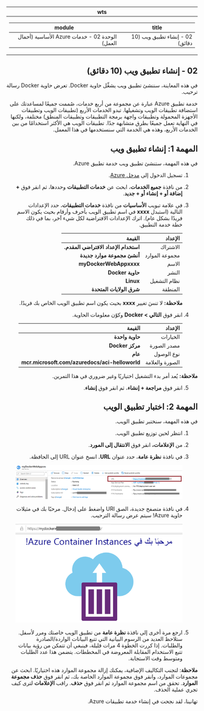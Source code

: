 ﻿<div id="readme" class="Box-body readme blob js-code-block-container p-5 p-xl-6 gist-border-0" dir="rtl">
    <article class="markdown-body entry-content container-lg" itemprop="text"><table>
  <thead>
  <tr>
  <th>wts</th>
  </tr>
  </thead>
  <tbody>
  <tr>
  <td><div><table>
  <thead>
  <tr>
  <th>title</th>
  <th>module</th>
  </tr>
  </thead>
  <tbody>
  <tr>
  <td><div>02 - إنشاء تطبيق ويب (10 دقائق)</div></td>
  <td><div>الوحدة 02 - خدمات Azure الأساسية (أحمال العمل)</div></td>
  </tr>
  </tbody>
</table>
</div></td>
  </tr>
  </tbody>
</table>
       
# 02 - إنشاء تطبيق ويب (10 دقائق)

في هذه المعاينة، سننشئ تطبيق ويب يشغِّل حاوية Docker. تعرض حاوية Docker رسالة ترحيب. 

خدمة تطبيق Azure عبارة عن مجموعة من أربع خدمات، صُممت جميعًا لمساعدتك على استضافة تطبيقات الويب وتشغيلها. تبدو الخدمات الأربع (تطبيقات الويب وتطبيقات الأجهزة المحمولة وتطبيقات واجهة برمجة التطبيقات وتطبيقات المنطق) مختلفة، ولكنها في النهاية تعمل جميعًا بطرق متشابهة جدًا. تطبيقات الويب هي الأكثر استخدامًا من بين الخدمات الأربع، وهذه هي الخدمة التي سنستخدمها في هذا المعمل.

# المهمة 1: إنشاء تطبيق ويب 

في هذه المهمة، ستنشئ تطبيق ويب خدمة تطبيق Azure. 

1. تسجيل الدخول إلى [مدخل Azure](http://portal.azure.com/). 

2. من نافذة **جميع الخدمات**، ابحث عن **خدمات التطبيقات** وحددها، ثم انقر فوق **+ إضافة أو + إنشاء أو + جديد**.

3. في علامة تبويب **الأساسيات** من نافذة **خدمات التطبيقات**، حدد الإعدادات التالية (استبدل **xxxx** في اسم تطبيق الويب بأحرف وأرقام بحيث يكون الاسم فريدًا بشكل عام). اترك الإعدادات الافتراضية لكل شيء آخر، بما في ذلك خطة خدمة التطبيق. 

    | الإعداد | القيمة |
    | -- | -- |
    | الاشتراك | **استخدام الإعداد الافتراضي المقدم.** |
    | مجموعة الموارد | **أنشئ مجموعة موارد جديدة**|
    | الاسم | **myDockerWebAppxxxx** |
    | النشر | **حاوية Docker** |
    | نظام التشغيل | **Linux** |
    | المنطقة | **شرق الولايات المتحدة** |
    
    **ملاحظة:** لا تنسَ تغيير **xxxx** بحيث يكون اسم تطبيق الويب الخاص بك فريدًا.

4. انقر فوق **التالي > Docker** وكوّن معلومات الحاوية.  

    | الإعداد | القيمة |
    | -- | -- |
    | الخيارات | **حاوية واحدة** |
    | مصدر الصورة | **مركز Docker** |
    | نوع الوصول | **عام** |
    | الصورة والعلامة | **mcr.microsoft.com/azuredocs/aci-helloworld** |
    
 **ملاحظة:** يُعد أمر بدء التشغيل اختياريًا وغير ضروري في هذا التمرين.

5. انقر فوق **مراجعة + إنشاء**، ثم انقر فوق **إنشاء**. 

# المهمة 2: اختبار تطبيق الويب

في هذه المهمة، سنختبر تطبيق الويب.

1. انتظر لحين توزيع تطبيق الويب.

2. من **الإعلامات،** انقر فوق **الانتقال إلى المورد**. 

3. في نافذة **نظرة عامة**، حدد عنوان **URL.** انسخ عنوان URL إلى الحافظة.

    ![لقطة شاشة لنافذة خصائص تطبيق الويب. يتم تمييز عنوان URL.](../images/0801.png)

4. في نافذة متصفح جديدة، الصق URl واضغط على إدخال. مرحبًا بك في مثيلات حاوية Azure! سيتم عرض رسالة الترحيب.

    ![لقطة شاشة لصفحة مرحبًا بك في مثيلات حاوية Azure.](../images/0802.png)

5. ارجع مرة أخرى إلى نافذة **نظرة عامة** من تطبيق الويب خاصتك ومرر لأسفل. ستلاحظ العديد من الرسوم البيانية التي تتبع البيانات الواردة/الصادرة والطلبات. إذا كررت الخطوة 4 مرات قليلة، فينبغي أن تتمكن من رؤية بيانات تتبع الاستخدام المقابلة المعروضة في المخططات. يتضمن هذا عدد الطلبات ومتوسط وقت الاستجابة. 

**ملاحظة**: لتجنب التكاليف الإضافية، يمكنك إزالة مجموعة الموارد هذه اختياريًا. ابحث عن مجموعات الموارد، وانقر فوق مجموعة الموارد الخاصة بك، ثم انقر فوق **حذف مجموعة الموارد**. تحقق من اسم مجموعة الموارد ثم انقر فوق **حذف**. راقب **الإعلامات** لترى كيف تجري عملية الحذف.

تهانينا، لقد نجحت في إنشاء خدمة تطبيقات Azure.

